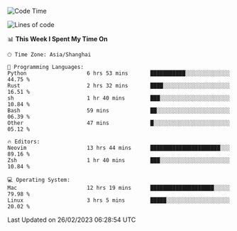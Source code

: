 <!--START_SECTION:waka-->
![Code Time](http://img.shields.io/badge/Code%20Time-1%2C173%20hrs%2029%20mins-blue)

![Lines of code](https://img.shields.io/badge/From%20Hello%20World%20I%27ve%20Written-66.6%20thousand%20lines%20of%20code-blue)

📊 **This Week I Spent My Time On** 

```text
🕑︎ Time Zone: Asia/Shanghai

💬 Programming Languages: 
Python                   6 hrs 53 mins       ███████████░░░░░░░░░░░░░░   44.75 % 
Rust                     2 hrs 32 mins       ████░░░░░░░░░░░░░░░░░░░░░   16.51 % 
sh                       1 hr 40 mins        ███░░░░░░░░░░░░░░░░░░░░░░   10.84 % 
Bash                     59 mins             ██░░░░░░░░░░░░░░░░░░░░░░░   06.39 % 
Other                    47 mins             █░░░░░░░░░░░░░░░░░░░░░░░░   05.12 % 

🔥 Editors: 
Neovim                   13 hrs 44 mins      ██████████████████████░░░   89.16 % 
Zsh                      1 hr 40 mins        ███░░░░░░░░░░░░░░░░░░░░░░   10.84 % 

💻 Operating System: 
Mac                      12 hrs 19 mins      ████████████████████░░░░░   79.98 % 
Linux                    3 hrs 5 mins        █████░░░░░░░░░░░░░░░░░░░░   20.02 % 
```


 Last Updated on 26/02/2023 06:28:54 UTC
<!--END_SECTION:waka-->
